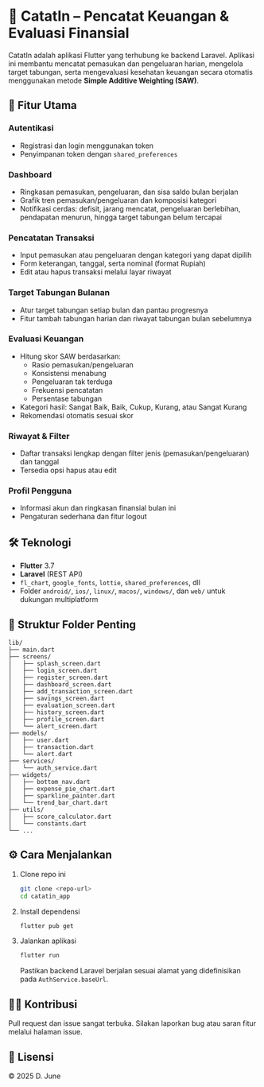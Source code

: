 # 📘 CatatIn – Pencatat Keuangan & Evaluasi Finansial

CatatIn adalah aplikasi Flutter yang terhubung ke backend Laravel. Aplikasi ini membantu mencatat pemasukan dan pengeluaran harian, mengelola target tabungan, serta mengevaluasi kesehatan keuangan secara otomatis menggunakan metode **Simple Additive Weighting (SAW)**.

## 🚀 Fitur Utama

### Autentikasi
- Registrasi dan login menggunakan token
- Penyimpanan token dengan `shared_preferences`

### Dashboard
- Ringkasan pemasukan, pengeluaran, dan sisa saldo bulan berjalan
- Grafik tren pemasukan/pengeluaran dan komposisi kategori
- Notifikasi cerdas: defisit, jarang mencatat, pengeluaran berlebihan, pendapatan menurun, hingga target tabungan belum tercapai

### Pencatatan Transaksi
- Input pemasukan atau pengeluaran dengan kategori yang dapat dipilih
- Form keterangan, tanggal, serta nominal (format Rupiah)
- Edit atau hapus transaksi melalui layar riwayat

### Target Tabungan Bulanan
- Atur target tabungan setiap bulan dan pantau progresnya
- Fitur tambah tabungan harian dan riwayat tabungan bulan sebelumnya

### Evaluasi Keuangan
- Hitung skor SAW berdasarkan:
  - Rasio pemasukan/pengeluaran
  - Konsistensi menabung
  - Pengeluaran tak terduga
  - Frekuensi pencatatan
  - Persentase tabungan
- Kategori hasil: Sangat Baik, Baik, Cukup, Kurang, atau Sangat Kurang
- Rekomendasi otomatis sesuai skor

### Riwayat & Filter
- Daftar transaksi lengkap dengan filter jenis (pemasukan/pengeluaran) dan tanggal
- Tersedia opsi hapus atau edit

### Profil Pengguna
- Informasi akun dan ringkasan finansial bulan ini
- Pengaturan sederhana dan fitur logout

## 🛠 Teknologi
- **Flutter** 3.7
- **Laravel** (REST API)
- `fl_chart`, `google_fonts`, `lottie`, `shared_preferences`, dll
- Folder `android/`, `ios/`, `linux/`, `macos/`, `windows/`, dan `web/` untuk dukungan multiplatform

## 📂 Struktur Folder Penting

```
lib/
├── main.dart
├── screens/
│   ├── splash_screen.dart
│   ├── login_screen.dart
│   ├── register_screen.dart
│   ├── dashboard_screen.dart
│   ├── add_transaction_screen.dart
│   ├── savings_screen.dart
│   ├── evaluation_screen.dart
│   ├── history_screen.dart
│   ├── profile_screen.dart
│   └── alert_screen.dart
├── models/
│   ├── user.dart
│   ├── transaction.dart
│   └── alert.dart
├── services/
│   └── auth_service.dart
├── widgets/
│   ├── bottom_nav.dart
│   ├── expense_pie_chart.dart
│   ├── sparkline_painter.dart
│   └── trend_bar_chart.dart
├── utils/
│   ├── score_calculator.dart
│   └── constants.dart
└── ...
```

## ⚙️ Cara Menjalankan

1. Clone repo ini
   ```bash
   git clone <repo-url>
   cd catatin_app
   ```
2. Install dependensi
   ```bash
   flutter pub get
   ```
3. Jalankan aplikasi
   ```bash
   flutter run
   ```
   Pastikan backend Laravel berjalan sesuai alamat yang didefinisikan pada `AuthService.baseUrl`.

## 🧑‍💻 Kontribusi
Pull request dan issue sangat terbuka. Silakan laporkan bug atau saran fitur melalui halaman issue.

## 📄 Lisensi
© 2025 D. June
